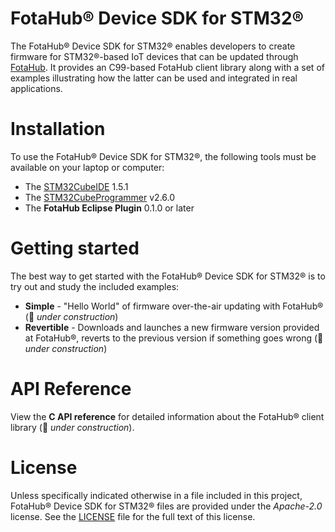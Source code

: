 # FotaHub&reg; Device SDK for STM32&reg;
The FotaHub&reg; Device SDK for STM32&reg; enables developers to create firmware for STM32&reg;-based IoT devices that can be updated through [FotaHub](http://fotahub.com). It provides an C99-based FotaHub client library along with a set of examples illustrating how the latter can be used and integrated in real applications.

# Installation
To use the FotaHub&reg; Device SDK for STM32&reg;, the following tools must be available on your laptop or computer:
* The [STM32CubeIDE](https://www.st.com/en/development-tools/stm32cubeide.html) 1.5.1
* The [STM32CubeProgrammer](https://www.st.com/en/development-tools/stm32cubeprog.html) v2.6.0
* The **FotaHub Eclipse Plugin** 0.1.0 or later

# Getting started
The best way to get started with the FotaHub&reg; Device SDK for STM32&reg; is to try out and study the included examples:
* **Simple** - "Hello World" of firmware over-the-air updating with FotaHub&reg; (:construction: *under construction*)
* **Revertible** - Downloads and launches a new firmware version provided at FotaHub&reg;, reverts to the previous version if something goes wrong (:construction: *under construction*)

# API Reference
View the **C API reference** for detailed information about the FotaHub&reg; client library (:construction: *under construction*).

# License
Unless specifically indicated otherwise in a file included in this project, FotaHub&reg; Device SDK for STM32&reg; files are provided under the *Apache-2.0* license. See the [LICENSE](LICENSE) file for the full text of this license.
